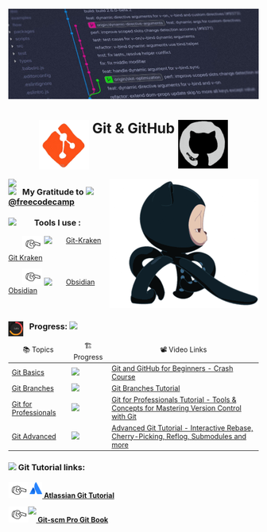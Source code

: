<img src="readme/background.jpeg"><br>
<h1 align="center"><img src="readme/git.gif" width="100" align="top"> Git & GitHub <img src="readme/github.gif" width="100" align="top"><br></h1>
<img src="https://thumbs.gfycat.com/LightTimelyBlacklab-max-1mb.gif" width="200" align="left">
<img align="right" width=300px alt="side_sticker" src="readme/octacat.gif">
<h3><img src="https://media2.giphy.com/media/dAoHbGjH7k5ZTeQeBI/giphy.gif" width="30px" align="top">⠀My Gratitude to  <img src="https://pbs.twimg.com/profile_images/1276770212927410176/qTgTIejk_400x400.jpg" width=40px align="top"> <a href="https://github.com/freecodecamp">@freecodecamp</a></h3>
<h3>
	<img src="https://c.tenor.com/ePTe6kEJ1oEAAAAM/hammer.gif" width="40" align="left">⠀Tools  I use :
</h3>
    <p style="text-indent: 2em;">
        <img src="readme/bullet.gif" width="40">
        <a href="https://www.gitkraken.com/"><img src="https://1v5ymx3zt3y73fq5gy23rtnc-wpengine.netdna-ssl.com/wp-content/uploads/2021/06/gitkraken-keif-mono-teal-sq.svg" align="top" alt="Git-Kraken" width="35"/>   Git Kraken</a>
	</p>
	<p style="text-indent: 2em;">
        <img src="readme/bullet.gif" width="40">
        <a href="https://obsidian.md/"><img src="https://i.imgur.com/Wa6wkgS.png" alt="Obsidian" width="35"/> Obsidian</a>
    </p>

<br>
<h3><img align="left" src="readme/progress.gif" width="30">⠀Progress: <img src="https://progress-bar.dev/50?title=2/4"></h3>

<table>
	<thead align="center">
		<tr border: none;>
			<td>📚 Topics</td>
			<td>🏗️ Progress</td>
			<td>📽️ Video Links</td>
		</tr>
	</thead>
	<tbody>
		<tr>
			<td><a href="https://github.com/driptanil/Git-GitHub/tree/main/Git-Basics.md">Git Basics</a></td>
			<td><img src="https://progress-bar.dev/100?title=✅⠀"> </td>
			<td><a href="https://youtu.be/RGOj5yH7evk">Git and GitHub for Beginners - Crash Course</a></td>
		</tr>
		<tr>
			<td><a href="https://github.com/driptanil/Git-GitHub/tree/main/Git-Branches.md">Git Branches</a></td>
			<td><img src="https://progress-bar.dev/100?title=✅ "> </td>
			<td><a href="https://youtu.be/e2IbNHi4uCI">Git Branches Tutorial</a></td>
		</tr>
		<tr>
			<td><a href="https://github.com/driptanil/Git-GitHub/tree/main/Git-for-Professionals.md">Git for Professionals</a></td>
			<td><img src="https://progress-bar.dev/50?title=🚧⠀"> </td>
			<td><a href="https://youtu.be/Uszj_k0DGsg">Git for Professionals Tutorial - Tools & Concepts for Mastering Version Control with Git</a></td>
		</tr>
		<tr>
			<td><a href="https://github.com/driptanil/Git-GitHub/tree/main/Git-Advanced.md">Git Advanced</a></td>
			<td><img src="https://progress-bar.dev/0?title=⛔⠀"> </td>
			<td><a href="https://youtu.be/qsTthZi23VE">Advanced Git Tutorial - Interactive Rebase, Cherry-Picking, Reflog, Submodules and more</a></td>
		</tr>
	</tbody>
</table>
<p>
	<h3> <img src="https://i.pinimg.com/originals/de/9e/b6/de9eb637d1dac9a77a7f3822ed57ce07.gif" width=40> Git Tutorial links: </h3>
		<h4>
		<p><img src="readme/bullet.gif" width="40"> <a href="https://www.atlassian.com/git/tutorials"><img src="readme/atlassian.png" width=25 align=top> Atlassian Git Tutorial</a>
		</p>
		<p><img src="readme/bullet.gif" width="40"><a href="https://git-scm.com/book/en/v2"><img src="https://upload.wikimedia.org/wikipedia/commons/thumb/3/3f/Git_icon.svg/1024px-Git_icon.svg.png" width=25 align=top> Git-scm Pro Git Book</a>
		</h4></p>
</p>